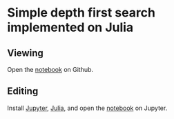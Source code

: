 # Simple depth first search implemented on Julia

## Viewing

Open the [notebook](https://github.com/aajanki/string-cover/blob/master/String%20cover.ipynb) on Github.

## Editing

Install [Jupyter](https://jupyter.org/),
[Julia](https://julialang.org/), and open the
[notebook](String%20cover.ipynb) on Jupyter.
